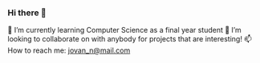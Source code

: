 ### Hi there 👋
🌱 I’m currently learning Computer Science as a final year student 
👯 I’m looking to collaborate on with anybody for projects that are interesting!
📫 How to reach me: jovan_n@mail.com
<!--
**jovanjoto/jovanjoto** is a ✨ _special_ ✨ repository because its `README.md` (this file) appears on your GitHub profile.

Here are some ideas to get you started:

- 🔭 I’m currently working on ...
- 🌱 I’m currently learning ...
- 👯 I’m looking to collaborate on ...
- 🤔 I’m looking for help with ...
- 💬 Ask me about ...
- 📫 How to reach me: ...
- 😄 Pronouns: ...
- ⚡ Fun fact: ...
-->
